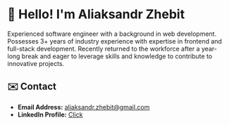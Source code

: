 # 👋 Hello! I'm Aliaksandr Zhebit

<aside>
Experienced software engineer with a background in web development. Possesses 3+ years of industry experience with expertise in frontend and full-stack development. Recently returned to the workforce after a year-long break and eager to leverage skills and knowledge to contribute to innovative    projects.
</aside>


## ✉️ Contact

- **Email Address:** [aliaksandr.zhebit@gmail.com](mailto:aliaksandr.zhebit@gmail.com)
- **LinkedIn Profile:** [Click](https://www.linkedin.com/in/aliaksandr-zhebit-65489b272/)
